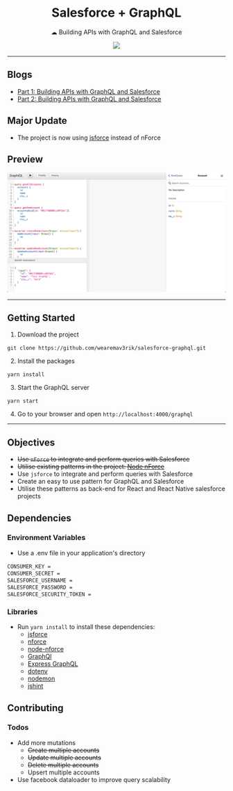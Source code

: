 
<h1 align="center">Salesforce + GraphQL</h1>
<p align="center">☁︎ Building APIs with GraphQL and Salesforce</p>
<p align="center"><a href="https://travis-ci.com/Gurenax/salesforce-graphql/"><img src="https://travis-ci.com/Gurenax/salesforce-graphql.svg?branch=master"/></a>
</p>

---

## Blogs
- [Part 1: Building APIs with GraphQL and Salesforce](https://www.mav3rik.com/blog/salesforce-graphql)
- [Part 2: Building APIs with GraphQL and Salesforce](https://www.mav3rik.com/blog/salesforce-graphql-1)

## Major Update
- The project is now using [jsforce](https://github.com/jsforce/jsforce) instead of nForce

## Preview
![](/docs/images/graphql.png)

---

## Getting Started
1. Download the project
```
git clone https://github.com/wearemav3rik/salesforce-graphql.git
```

2. Install the packages
```
yarn install
```

3. Start the GraphQL server
```
yarn start
```

4. Go to your browser and open `http://localhost:4000/graphql`

---

## Objectives
- ~~Use `nForce` to integrate and perform queries with Salesforce~~
- ~~Utilise existing patterns in the project: [Node nForce](https://github.com/Gurenax/node-nforce)~~
- Use `jsforce` to integrate and perform queries with Salesforce
- Create an easy to use pattern for GraphQL and Salesforce
- Utilise these patterns as back-end for React and React Native salesforce projects


## Dependencies
### Environment Variables
- Use a .env file in your application's directory
```
CONSUMER_KEY = 
CONSUMER_SECRET = 
SALESFORCE_USERNAME = 
SALESFORCE_PASSWORD = 
SALESFORCE_SECURITY_TOKEN = 
```

### Libraries
- Run `yarn install` to install these dependencies:
  - [jsforce](https://github.com/jsforce/jsforce)
  - [nforce](https://github.com/kevinohara80/nforce)
  - [node-nforce](https://github.com/Gurenax/node-nforce)
  - [GraphQl](https://github.com/graphql/graphql-js)
  - [Express GraphQL](https://github.com/graphql/express-graphql)
  - [dotenv](https://github.com/motdotla/dotenv)
  - [nodemon](https://github.com/remy/nodemon)
  - [jshint](https://github.com/jshint/jshint)

## Contributing
### Todos
- Add more mutations
  - ~~Create multiple accounts~~
  - ~~Update multiple accounts~~
  - ~~Delete multiple accounts~~
  - Upsert multiple accounts
- Use facebook dataloader to improve query scalability